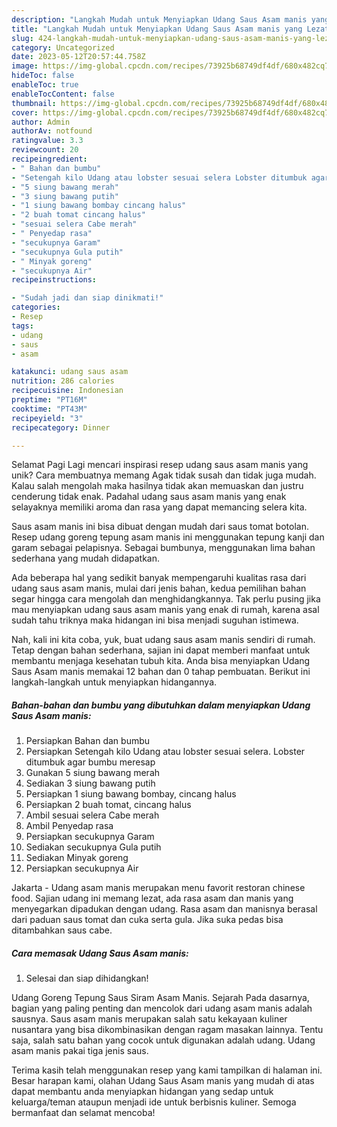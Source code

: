 ```yaml
---
description: "Langkah Mudah untuk Menyiapkan Udang Saus Asam manis yang Lezat Sekali"
title: "Langkah Mudah untuk Menyiapkan Udang Saus Asam manis yang Lezat Sekali"
slug: 424-langkah-mudah-untuk-menyiapkan-udang-saus-asam-manis-yang-lezat-sekali
category: Uncategorized
date: 2023-05-12T20:57:44.758Z
image: https://img-global.cpcdn.com/recipes/73925b68749df4df/680x482cq70/udang-saus-asam-manis-foto-resep-utama.jpg
hideToc: false
enableToc: true
enableTocContent: false
thumbnail: https://img-global.cpcdn.com/recipes/73925b68749df4df/680x482cq70/udang-saus-asam-manis-foto-resep-utama.jpg
cover: https://img-global.cpcdn.com/recipes/73925b68749df4df/680x482cq70/udang-saus-asam-manis-foto-resep-utama.jpg
author: Admin
authorAv: notfound
ratingvalue: 3.3
reviewcount: 20
recipeingredient:
- " Bahan dan bumbu"
- "Setengah kilo Udang atau lobster sesuai selera Lobster ditumbuk agar bumbu meresap"
- "5 siung bawang merah"
- "3 siung bawang putih"
- "1 siung bawang bombay cincang halus"
- "2 buah tomat cincang halus"
- "sesuai selera Cabe merah"
- " Penyedap rasa"
- "secukupnya Garam"
- "secukupnya Gula putih"
- " Minyak goreng"
- "secukupnya Air"
recipeinstructions:

- "Sudah jadi dan siap dinikmati!"
categories:
- Resep
tags:
- udang
- saus
- asam

katakunci: udang saus asam 
nutrition: 286 calories
recipecuisine: Indonesian
preptime: "PT16M"
cooktime: "PT43M"
recipeyield: "3"
recipecategory: Dinner

---
```



Selamat Pagi Lagi mencari inspirasi resep udang saus asam manis yang unik? Cara membuatnya memang Agak tidak susah dan tidak juga mudah. Kalau salah mengolah maka hasilnya tidak akan memuaskan dan justru cenderung tidak enak. Padahal udang saus asam manis yang enak selayaknya memiliki aroma dan rasa yang dapat memancing selera kita.


Saus asam manis ini bisa dibuat dengan mudah dari saus tomat botolan. Resep udang goreng tepung asam manis ini menggunakan tepung kanji dan garam sebagai pelapisnya. Sebagai bumbunya, menggunakan lima bahan sederhana yang mudah didapatkan.

Ada beberapa hal yang sedikit banyak mempengaruhi kualitas rasa dari udang saus asam manis, mulai dari jenis bahan, kedua pemilihan bahan segar hingga cara mengolah dan menghidangkannya. Tak perlu pusing jika mau menyiapkan udang saus asam manis yang enak di rumah, karena asal sudah tahu triknya maka hidangan ini bisa menjadi suguhan istimewa.


Nah, kali ini kita coba, yuk, buat udang saus asam manis sendiri di rumah. Tetap dengan bahan sederhana, sajian ini dapat memberi manfaat untuk membantu menjaga kesehatan tubuh kita. Anda bisa menyiapkan Udang Saus Asam manis memakai 12 bahan dan 0 tahap pembuatan. Berikut ini langkah-langkah untuk menyiapkan hidangannya.

<!--inarticleads1-->

##### Bahan-bahan dan bumbu yang dibutuhkan dalam menyiapkan Udang Saus Asam manis:

1. Persiapkan  Bahan dan bumbu
1. Persiapkan Setengah kilo Udang atau lobster sesuai selera. Lobster ditumbuk agar bumbu meresap
1. Gunakan 5 siung bawang merah
1. Sediakan 3 siung bawang putih
1. Persiapkan 1 siung bawang bombay, cincang halus
1. Persiapkan 2 buah tomat, cincang halus
1. Ambil sesuai selera Cabe merah
1. Ambil  Penyedap rasa
1. Persiapkan secukupnya Garam
1. Sediakan secukupnya Gula putih
1. Sediakan  Minyak goreng
1. Persiapkan secukupnya Air


Jakarta - Udang asam manis merupakan menu favorit restoran chinese food. Sajian udang ini memang lezat, ada rasa asam dan manis yang menyegarkan dipadukan dengan udang. Rasa asam dan manisnya berasal dari paduan saus tomat dan cuka serta gula. Jika suka pedas bisa ditambahkan saus cabe. 

<!--inarticleads2-->

##### Cara memasak Udang Saus Asam manis:


1. Selesai dan siap dihidangkan!

Udang Goreng Tepung Saus Siram Asam Manis. Sejarah Pada dasarnya, bagian yang paling penting dan mencolok dari udang asam manis adalah sausnya. Saus asam manis merupakan salah satu kekayaan kuliner nusantara yang bisa dikombinasikan dengan ragam masakan lainnya. Tentu saja, salah satu bahan yang cocok untuk digunakan adalah udang. Udang asam manis pakai tiga jenis saus. 

Terima kasih telah menggunakan resep yang kami tampilkan di halaman ini. Besar harapan kami, olahan Udang Saus Asam manis yang mudah di atas dapat membantu anda menyiapkan hidangan yang sedap untuk keluarga/teman ataupun menjadi ide untuk berbisnis kuliner. Semoga bermanfaat dan selamat mencoba!
